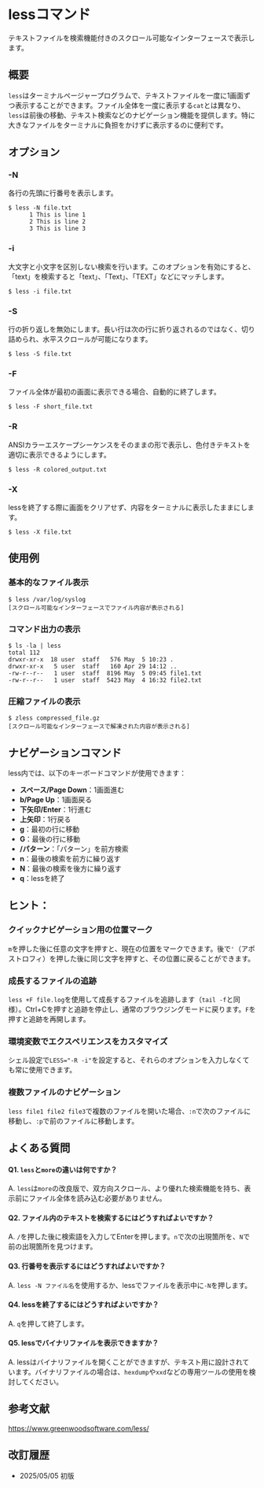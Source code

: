 # lessコマンド

テキストファイルを検索機能付きのスクロール可能なインターフェースで表示します。

## 概要

`less`はターミナルページャープログラムで、テキストファイルを一度に1画面ずつ表示することができます。ファイル全体を一度に表示する`cat`とは異なり、`less`は前後の移動、テキスト検索などのナビゲーション機能を提供します。特に大きなファイルをターミナルに負担をかけずに表示するのに便利です。

## オプション

### **-N**

各行の先頭に行番号を表示します。

```console
$ less -N file.txt
      1 This is line 1
      2 This is line 2
      3 This is line 3
```

### **-i**

大文字と小文字を区別しない検索を行います。このオプションを有効にすると、「text」を検索すると「text」、「Text」、「TEXT」などにマッチします。

```console
$ less -i file.txt
```

### **-S**

行の折り返しを無効にします。長い行は次の行に折り返されるのではなく、切り詰められ、水平スクロールが可能になります。

```console
$ less -S file.txt
```

### **-F**

ファイル全体が最初の画面に表示できる場合、自動的に終了します。

```console
$ less -F short_file.txt
```

### **-R**

ANSIカラーエスケープシーケンスをそのままの形で表示し、色付きテキストを適切に表示できるようにします。

```console
$ less -R colored_output.txt
```

### **-X**

lessを終了する際に画面をクリアせず、内容をターミナルに表示したままにします。

```console
$ less -X file.txt
```

## 使用例

### 基本的なファイル表示

```console
$ less /var/log/syslog
[スクロール可能なインターフェースでファイル内容が表示される]
```

### コマンド出力の表示

```console
$ ls -la | less
total 112
drwxr-xr-x  18 user  staff   576 May  5 10:23 .
drwxr-xr-x   5 user  staff   160 Apr 29 14:12 ..
-rw-r--r--   1 user  staff  8196 May  5 09:45 file1.txt
-rw-r--r--   1 user  staff  5423 May  4 16:32 file2.txt
```

### 圧縮ファイルの表示

```console
$ zless compressed_file.gz
[スクロール可能なインターフェースで解凍された内容が表示される]
```

## ナビゲーションコマンド

less内では、以下のキーボードコマンドが使用できます：

- **スペース/Page Down**：1画面進む
- **b/Page Up**：1画面戻る
- **下矢印/Enter**：1行進む
- **上矢印**：1行戻る
- **g**：最初の行に移動
- **G**：最後の行に移動
- **/パターン**：「パターン」を前方検索
- **n**：最後の検索を前方に繰り返す
- **N**：最後の検索を後方に繰り返す
- **q**：lessを終了

## ヒント：

### クイックナビゲーション用の位置マーク

`m`を押した後に任意の文字を押すと、現在の位置をマークできます。後で`'`（アポストロフィ）を押した後に同じ文字を押すと、その位置に戻ることができます。

### 成長するファイルの追跡

`less +F file.log`を使用して成長するファイルを追跡します（`tail -f`と同様）。Ctrl+Cを押すと追跡を停止し、通常のブラウジングモードに戻ります。`F`を押すと追跡を再開します。

### 環境変数でエクスペリエンスをカスタマイズ

シェル設定で`LESS="-R -i"`を設定すると、それらのオプションを入力しなくても常に使用できます。

### 複数ファイルのナビゲーション

`less file1 file2 file3`で複数のファイルを開いた場合、`:n`で次のファイルに移動し、`:p`で前のファイルに移動します。

## よくある質問

#### Q1. `less`と`more`の違いは何ですか？
A. `less`は`more`の改良版で、双方向スクロール、より優れた検索機能を持ち、表示前にファイル全体を読み込む必要がありません。

#### Q2. ファイル内のテキストを検索するにはどうすればよいですか？
A. `/`を押した後に検索語を入力してEnterを押します。`n`で次の出現箇所を、`N`で前の出現箇所を見つけます。

#### Q3. 行番号を表示するにはどうすればよいですか？
A. `less -N ファイル名`を使用するか、lessでファイルを表示中に`-N`を押します。

#### Q4. lessを終了するにはどうすればよいですか？
A. `q`を押して終了します。

#### Q5. lessでバイナリファイルを表示できますか？
A. lessはバイナリファイルを開くことができますが、テキスト用に設計されています。バイナリファイルの場合は、`hexdump`や`xxd`などの専用ツールの使用を検討してください。

## 参考文献

https://www.greenwoodsoftware.com/less/

## 改訂履歴

- 2025/05/05 初版